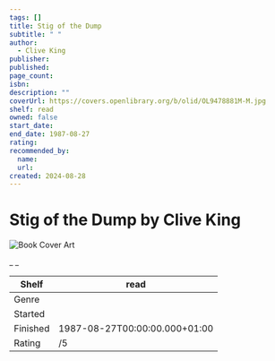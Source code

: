 ```yaml
---
tags: []
title: Stig of the Dump
subtitle: " "
author:
  - Clive King
publisher:
published:
page_count:
isbn:
description: ""
coverUrl: https://covers.openlibrary.org/b/olid/OL9478881M-M.jpg
shelf: read
owned: false
start_date:
end_date: 1987-08-27
rating:
recommended_by:
  name:
  url:
created: 2024-08-28
---
```


# Stig of the Dump by Clive King

![Book Cover Art](https://covers.openlibrary.org/b/olid/OL9478881M-M.jpg)

_ _

| Shelf | read |
| --- | --- |
| Genre |  |
| Started |  |
| Finished | 1987-08-27T00:00:00.000+01:00 |
| Rating | /5 |

